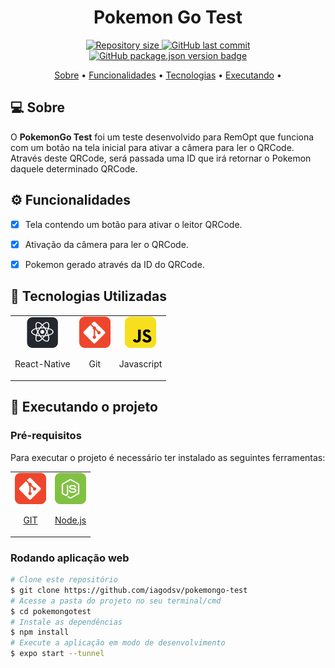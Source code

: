 
<!-- Logo -->
<p align="center">
  <h1  align="center" alt="Pokemon Go Test" title="Pokemon Go Test">Pokemon Go Test</h1>
</p>

<!-- Badges -->
<p align="center">
  <a href="https://iagodsv.github.io/pokemongo-test/" target="_blank">
  <img alt="Repository size" src="https://img.shields.io/github/repo-size/iagodsv/pokemongo-test?color=F4516D">
  <img alt="GitHub last commit" src="https://img.shields.io/github/last-commit/iagodsv/pokemongo-test?color=F4516D">
  <img alt="GitHub package.json version badge" src="https://img.shields.io/github/downloads/iagodsv/pokemongo-test/total?color=F4516D">
</p>

<!-- Indice-->
<p align="center">
 <a href="#computer-sobre">Sobre</a> •
 <a href="#gear-funcionalidades">Funcionalidades</a> •
 <a href="#wrench-tecnologias-utilizadas">Tecnologias</a> •
 <a href="#rocket-executando-o-projeto">Executando</a> •
</p>

## :computer: Sobre

O **PokemonGo Test** foi um teste desenvolvido para RemOpt que funciona com um botão na tela inicial para ativar a câmera para ler o QRCode. Através deste QRCode, será passada uma ID que irá retornar o Pokemon daquele determinado QRCode.

## :gear: Funcionalidades

- [x] Tela contendo um botão para ativar o leitor QRCode.
- [x] Ativação da câmera para ler o QRCode. 
- [x] Pokemon gerado através da ID do QRCode.
  

## :wrench: Tecnologias Utilizadas

<table>
  <tbody>
    <tr>
      <td align="center">
        <img src="https://raw.githubusercontent.com/iagodsv/technologies-icons/master/react-native.png" width='50' alt="React-Native">
        <p>React-Native</p>
      </td>
      <td align="center">
        <img src="https://raw.githubusercontent.com/iagodsv/technologies-icons/master/git.png" width='50' alt="Git">
        <p>Git</p>
      </td>
      <td align="center">
        <img src="https://raw.githubusercontent.com/iagodsv/technologies-icons/master/javascript.png" width='50' alt="Javascript">
        <p>Javascript</p>
      </td>
    </tr>
  </tbody>
</table>


## :rocket: Executando o projeto

### Pré-requisitos

Para executar o projeto é necessário ter instalado as seguintes ferramentas:

<table>
  <tbody>
    <tr>
      <td align="center">
        <a href='https://git-scm.com/downloads' target='_blank'>
          <img src="https://raw.githubusercontent.com/iagodsv/technologies-icons/master/git.png" width='50' alt="React">
          <p>GIT</p>
        </a>
      </td>
      <td>
        <a href='https://git-scm.com/downloads' target='_blank'>
          <img src="https://raw.githubusercontent.com/iagodsv/technologies-icons/master/node.png" width='50' alt="React">
          <p>Node.js</p>
        </a>
      </td>
    </tr>
  </tbody>
</table>

### Rodando aplicação web

```bash
# Clone este repositório
$ git clone https://github.com/iagodsv/pokemongo-test
# Acesse a pasta do projeto no seu terminal/cmd
$ cd pokemongotest
# Instale as dependências
$ npm install
# Execute a aplicação em modo de desenvolvimento
$ expo start --tunnel
```
